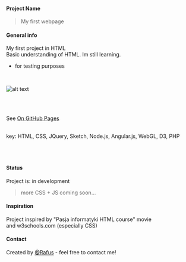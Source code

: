 #### Project Name
>My first webpage <BR>

#### General info
My first project in HTML <br /> Basic understanding of HTML. Im  still learning. 
- for testing purposes

<br />  

![alt text](https://i.ytimg.com/vi/-dJolYw8tnk/hqdefault.jpg "Git Gud")

<br />

<br />

See [On GitHub Pages](https://rafusix.github.io/First-project/)
 

<br> 
key: HTML, CSS, JQuery, Sketch, Node.js, Angular.js, WebGL, D3, PHP

<br> <br> 

#### Status
Project is: in development
>more CSS + JS coming soon...

#### Inspiration
Project inspired by "Pasja informatyki HTML course" movie <br>
and w3schools.com (especially CSS)

#### Contact
Created by [@Rafus](mailto:rafusv2@gmail.com) - feel free to contact me!
